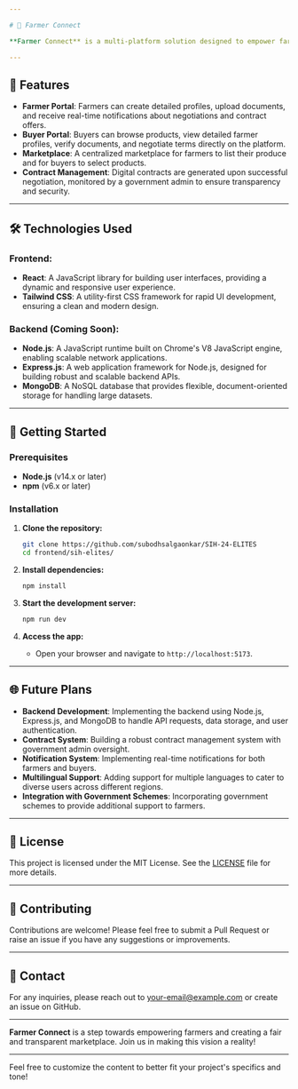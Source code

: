 ```yaml
---

# 🌾 Farmer Connect

**Farmer Connect** is a multi-platform solution designed to empower farmers by providing a reliable marketplace to secure contracts and maintain stability in the market. This project aims to connect farmers directly with buyers, ensuring fair transactions and reducing the risks associated with traditional market access.

---
```


## 🚀 Features

- **Farmer Portal**: Farmers can create detailed profiles, upload documents, and receive real-time notifications about negotiations and contract offers.
- **Buyer Portal**: Buyers can browse products, view detailed farmer profiles, verify documents, and negotiate terms directly on the platform.
- **Marketplace**: A centralized marketplace for farmers to list their produce and for buyers to select products.
- **Contract Management**: Digital contracts are generated upon successful negotiation, monitored by a government admin to ensure transparency and security.

---

## 🛠️ Technologies Used

### **Frontend:**
- **React**: A JavaScript library for building user interfaces, providing a dynamic and responsive user experience.
- **Tailwind CSS**: A utility-first CSS framework for rapid UI development, ensuring a clean and modern design.

### **Backend (Coming Soon):**
- **Node.js**: A JavaScript runtime built on Chrome's V8 JavaScript engine, enabling scalable network applications.
- **Express.js**: A web application framework for Node.js, designed for building robust and scalable backend APIs.
- **MongoDB**: A NoSQL database that provides flexible, document-oriented storage for handling large datasets.

---

## 🌱 Getting Started

### Prerequisites

- **Node.js** (v14.x or later)
- **npm** (v6.x or later)

### Installation

1. **Clone the repository:**
    ```bash
    git clone https://github.com/subodhsalgaonkar/SIH-24-ELITES
    cd frontend/sih-elites/
    ```

2. **Install dependencies:**
    ```bash
    npm install
    ```

3. **Start the development server:**
    ```bash
    npm run dev
    ```

4. **Access the app:**
   - Open your browser and navigate to `http://localhost:5173`.

---

## 🌐 Future Plans

- **Backend Development**: Implementing the backend using Node.js, Express.js, and MongoDB to handle API requests, data storage, and user authentication.
- **Contract System**: Building a robust contract management system with government admin oversight.
- **Notification System**: Implementing real-time notifications for both farmers and buyers.
- **Multilingual Support**: Adding support for multiple languages to cater to diverse users across different regions.
- **Integration with Government Schemes**: Incorporating government schemes to provide additional support to farmers.

---

## 📝 License

This project is licensed under the MIT License. See the [LICENSE](LICENSE) file for more details.

---

## 🤝 Contributing

Contributions are welcome! Please feel free to submit a Pull Request or raise an issue if you have any suggestions or improvements.

---

## 💬 Contact

For any inquiries, please reach out to [your-email@example.com](mailto:your-email@example.com) or create an issue on GitHub.

---

**Farmer Connect** is a step towards empowering farmers and creating a fair and transparent marketplace. Join us in making this vision a reality!

--- 

Feel free to customize the content to better fit your project's specifics and tone!

